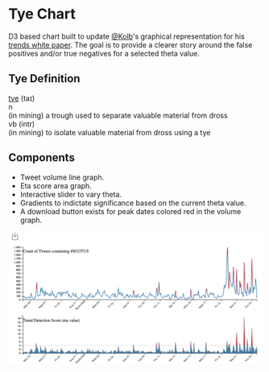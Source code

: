 # Tye Chart
D3 based chart built to update [@Kolb](https://twitter.com/kolb)'s graphical representation for his [trends white paper](https://github.com/jeffakolb/Gnip-Trend-Detection). The goal is to provide a clearer story around the false positives and/or true negatives for a selected theta value.  

Tye Definition
--
[tye](http://www.thefreedictionary.com/tye) (taɪ)  
n  
(in mining) a trough used to separate valuable material from dross  
vb (intr)  
(in mining) to isolate valuable material from dross using a tye


Components
--
* Tweet volume line graph.
* Eta score area graph.
* Interactive slider to vary theta.
* Gradients to indictate significance based on the current theta value.
* A download button exists for peak dates colored red in the volume graph.

<img src=img/tye_chart.png width=900>
